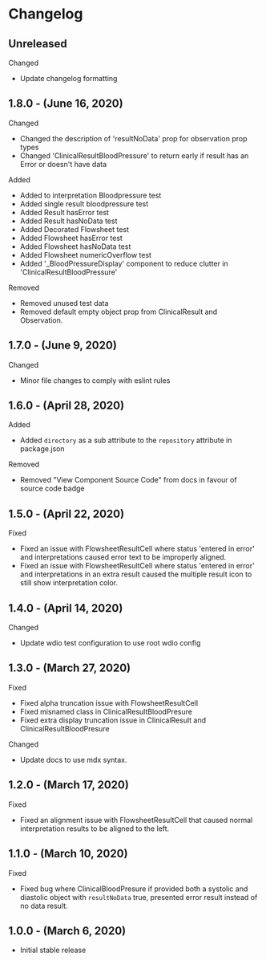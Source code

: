 # Changelog

## Unreleased

Changed

* Update changelog formatting

## 1.8.0 - (June 16, 2020)

Changed

* Changed the description of 'resultNoData' prop for observation prop types
* Changed 'ClinicalResultBloodPressure' to return early if result has an Error or doesn't have data

Added

* Added to interpretation Bloodpressure test
* Added single result bloodpressure test
* Added Result hasError test
* Added Result hasNoData test
* Added Decorated Flowsheet test
* Added Flowsheet hasError test
* Added Flowsheet hasNoData test
* Added Flowsheet numericOverflow test
* Added '\_BloodPressureDisplay' component to reduce clutter in 'ClinicalResultBloodPressure'

Removed

* Removed unused test data
* Removed default empty object prop from ClinicalResult and Observation.

## 1.7.0 - (June 9, 2020)

Changed

* Minor file changes to comply with eslint rules

## 1.6.0 - (April 28, 2020)

Added

* Added `directory` as a sub attribute to the `repository` attribute in package.json

Removed

* Removed "View Component Source Code" from docs in favour of source code badge

## 1.5.0 - (April 22, 2020)

Fixed

* Fixed an issue with FlowsheetResultCell where status 'entered in error' and interpretations caused error text to be improperly aligned.
* Fixed an issue with FlowsheetResultCell where status 'entered in error' and interpretations in an extra result caused the multiple result icon to still show interpretation color.

## 1.4.0 - (April 14, 2020)

Changed

* Update wdio test configuration to use root wdio config

## 1.3.0 - (March 27, 2020)

Fixed

* Fixed alpha truncation issue with FlowsheetResultCell
* Fixed misnamed class in ClinicalResultBloodPresure
* Fixed extra display truncation issue in ClinicalResult and ClinicalResultBloodPresure

Changed

* Update docs to use mdx syntax.

## 1.2.0 - (March 17, 2020)

Fixed

* Fixed an alignment issue with FlowsheetResultCell that caused normal interpretation results to be aligned to the left.

## 1.1.0 - (March 10, 2020)

Fixed

* Fixed bug where ClinicalBloodPresure if provided both a systolic and diastolic object with `resultNoData` true, presented error result instead of no data result.

## 1.0.0 - (March 6, 2020)

* Initial stable release
